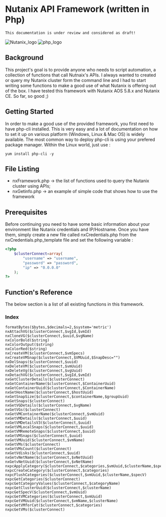 # Nutanix API Framework (written in Php)

```
This documentation is under review and considered as draft!
```
![Nutanix_logo](https://www.imperial.ac.uk/ImageCropToolT4/imageTool/uploaded-images/Logo_Nutanix--tojpeg_1475446675071_x2.jpg)                           ![php_logo](https://d1yjjnpx0p53s8.cloudfront.net/styles/logo-thumbnail/s3/062015/php_0.png?itok=W6WL-Rbh)

## Background

This project's goal is to provide anyone who needs to script automation, a collection of functions that call Nutnaix's APIs. I always wanted to created or query my Nutanix cluster form the command line and I had to start writing some functions to make a good use of what Nutanix is offering out of the box. I have tested this framework with Nutanix AOS 5.8.x and Nutanix CE. So far, so good ;)

## Getting Started

In order to make a good use of the provided framework, you first need to have php-cli installed. This is very easy and a lot of documentation on how to set it up on various platform (Windows, Linux & Mac OS) is widely available. The most common way to deploy php-cli is using your prefered package manager. Within the Linux world, just use : 
```
yum install php-cli -y
````

## File Listing

* nxFramework.php -> the list of functions used to query the Nutanix cluster using APIs;
* nxGetinfo.php -> an example of simple code that shows how to use the framework

## Prerequisites

Before continuing you need to have some basic information about your environment like Nutanix credentials and IP/Hostname. Once you have them, simply create a new file called nxCredentials.php from the nxCredentials.php_template file and set the following variable : 

```php 
<?php
	$clusterConnect=array(
		"username" => "username",
		"password" => "password",
		"ip" => "0.0.0.0"
	);
?>
```

## Function's Reference

The below section is a list of all existing functions in this framework.

### Index
````
formatBytes($bytes,$decimals=2,$system='metric')
nxAttachVG($clusterConnect,$vgId,$vmId)
nxCloneVG($clusterConnect,$uuid,$vgName)
nxColorBold($string)
nxColorOutput($string)
nxColorRed($string)
nxCreateVM($clusterConnect,$vmSpecs)
nxCreateVMSnap($clusterConnect,$VMUuid,$SnapDesc="")
nxDelSnaps($clusterConnect,$uuid)
nxDeleteVM($clusterConnect,$vmUuid)
nxDeleteVg($clusterConnect,$vgUuid)
nxDetachVG($clusterConnect,$vgId,$vmId)
nxGetClusterDetails($clusterConnect)
nxGetContainerName($clusterConnect,$ContainerUuid)
nxGetContainerUuid($clusterConnect,$ContainerName)
nxGetHostName($clusterConnect,$hostUuid)
nxGetSnapSize($clusterConnect,$containerName,$groupUuid)
nxGetSnaps($clusterConnect)
nxGetVGDetails($clusterConnect,$vgName)
nxGetVGs($clusterConnect)
nxGetVMContainerName($clusterConnect,$vmUuid)
nxGetVMDetails($clusterConnect,$uuid)
nxGetVMDetailsV3($clusterConnect,$uuid)
nxGetVMLocalSnaps($clusterConnect,$uuid)
nxGetVMRemoteSnaps($clusterConnect,$uuid)
nxGetVMSnaps($clusterConnect,$uuid)
nxGetVMUuid($clusterConnect,$vmName)
nxGetVMs($clusterConnect)
nxGetVMsCount($clusterConnect)
nxGetVdisks($clusterConnect,$uuid)
nxGetvNetName($clusterConnect,$vNetUuid)
nxGetvNetUuid($clusterConnect,$vNetName)
nxpcApplyCategory($clusterConnect,$categories,$vmUuid,$clusterName,$specV)
nxpcCreateCategory($clusterConnect,$categories)
nxpcFlushCategories($clusterConnect,$vmUuid,$clusterName,$specV)
nxpcGetCategories($clusterConnect)
nxpcGetCategoryValues($clusterConnect,$categoryName)
nxpcGetClusterUuid($clusterConnect,$clusterName)
nxpcGetSpecV($clusterConnect,$vmUuid)
nxpcGetVMCategories($clusterConnect,$vmUuid)
nxpcGetVMUuid($clusterConnect,$vmName,$clusterName)
nxpcGetVMforCat($clusterConnect,$categories)
nxpcGetVMs($clusterConnect)
````


